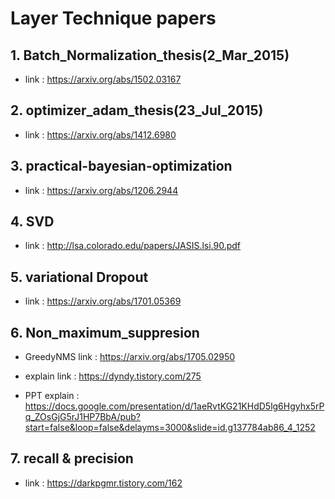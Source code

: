# Layer Technique papers

## 1. Batch_Normalization_thesis(2_Mar_2015)
 * link : https://arxiv.org/abs/1502.03167

## 2. optimizer_adam_thesis(23_Jul_2015)
 * link : https://arxiv.org/abs/1412.6980

## 3. practical-bayesian-optimization
 * link : https://arxiv.org/abs/1206.2944

## 4. SVD
 * link : http://lsa.colorado.edu/papers/JASIS.lsi.90.pdf

## 5. variational Dropout
 * link : https://arxiv.org/abs/1701.05369

## 6. Non_maximum_suppresion

* GreedyNMS link : https://arxiv.org/abs/1705.02950

* explain link : https://dyndy.tistory.com/275

* PPT explain : https://docs.google.com/presentation/d/1aeRvtKG21KHdD5lg6Hgyhx5rPq_ZOsGjG5rJ1HP7BbA/pub?start=false&loop=false&delayms=3000&slide=id.g137784ab86_4_1252

## 7. recall & precision

* link : https://darkpgmr.tistory.com/162

